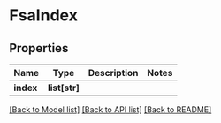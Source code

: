 # FsaIndex

## Properties
Name | Type | Description | Notes
------------ | ------------- | ------------- | -------------
**index** | **list[str]** |  | 

[[Back to Model list]](../README.md#documentation-for-models) [[Back to API list]](../README.md#documentation-for-api-endpoints) [[Back to README]](../README.md)


